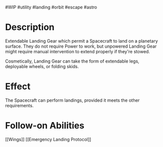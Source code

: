 #WIP #utility #landing #orbit #escape #astro

# Description

Extendable Landing Gear which permit a Spacecraft to land on a planetary surface. They do not require Power to work, but unpowered Landing Gear might require manual intervention to extend properly if they're stowed.

Cosmetically, Landing Gear can take the form of extendable legs, deployable wheels, or folding skids.  

# Effect

The Spacecraft can perform landings, provided it meets the other requirements.

# Follow-on Abilities

[[Wings]]
[[Emergency Landing Protocol]]